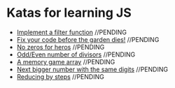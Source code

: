 # Katas for learning JS

* [Implement a filter function](http://www.codewars.com/kata/56dd9b84fe5754786f0014f7)
//PENDING
* [Fix your code before the garden dies!](http://www.codewars.com/kata/57158fb92ad763bb180004e7)
//PENDING
* [No zeros for heros](http://www.codewars.com/kata/570a6a46455d08ff8d001002)
//PENDING
* [Odd/Even number of divisors](http://www.codewars.com/kata/55830eec3e6b6c44ff000040)
//PENDING
* [A memory game array](http://www.codewars.com/kata/a-memory-game-array)
//PENDING
* [Next bigger number with the same digits](http://www.codewars.com/kata/next-bigger-number-with-the-same-digits)
//PENDING
* [Reducing by steps](http://www.codewars.com/kata/reducing-by-steps)
//PENDING